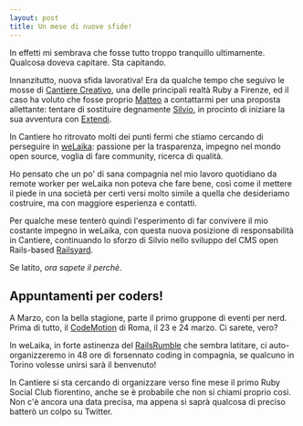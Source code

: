 ```yaml
---
layout: post
title: Un mese di nuove sfide!
---
```


In effetti mi sembrava che fosse tutto troppo tranquillo ultimamente.
Qualcosa doveva capitare. Sta capitando.

Innanzitutto, nuova sfida lavorativa! Era da qualche tempo che seguivo
le mosse di [Cantiere Creativo], una delle principali realtà Ruby a Firenze,
ed il caso ha voluto che fosse proprio [Matteo] a contattarmi per una
proposta allettante: tentare di sostituire degnamente [Silvio], in
procinto di iniziare la sua avventura con [Extendi].

In Cantiere ho ritrovato molti dei punti fermi che stiamo cercando di
perseguire in [weLaika]: passione per la trasparenza, impegno nel mondo
open source, voglia di fare community, ricerca di qualità.

Ho pensato che un po' di sana compagnia nel mio lavoro quotidiano da
remote worker per weLaika non poteva che fare bene, così come il mettere il
piede in una società per certi versi molto simile a quella che
desideriamo costruire, ma con maggiore esperienza e contatti.

Per qualche mese tenterò quindi l'esperimento di far convivere il mio
costante impegno in weLaika, con questa nuova posizione di responsabilità
in Cantiere, continuando lo sforzo di Silvio nello sviluppo del CMS open
Rails-based [Railsyard].

Se latito, *ora sapete il perchè*.

## Appuntamenti per coders!

A Marzo, con la bella stagione, parte il primo gruppone di eventi per
nerd. Prima di tutto, il [CodeMotion] di Roma, il 23 e 24 marzo. Ci
sarete, vero?

In weLaika, in forte astinenza del [RailsRumble] che sembra latitare, ci
auto-organizzeremo in 48 ore di forsennato coding in compagnia, se
qualcuno in Torino volesse unirsi sarà il benvenuto!

In Cantiere si sta cercando di organizzare verso fine mese il primo
Ruby Social Club fiorentino, anche se è probabile che non si chiami
proprio così. Non c'è ancora una data precisa, ma appena si saprà
qualcosa di preciso batterò un colpo su Twitter.

[Cantiere Creativo]: http://cantierecreativo.net
[weLaika]: http://welaika.com
[Silvio]: http://twitter.com/silviorelli
[Matteo]: http://tiwtter.com/spleenteo
[Railsyard]: http://railsyardcms.org
[Extendi]: http://www.extendi.it/
[CodeMotion]: http://www.codemotion.it/
[RailsRumble]: http://www.railsrumble.com
